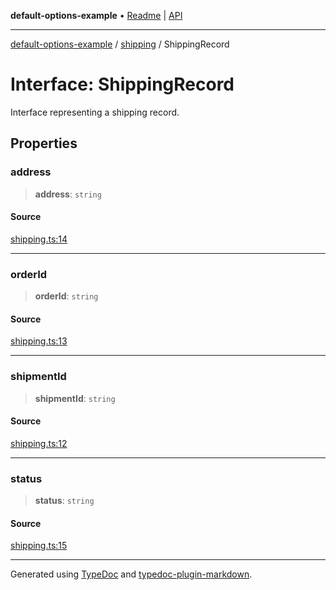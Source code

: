 **default-options-example** • [Readme](../../README.md) \| [API](../../modules.md)

***

[default-options-example](../../README.md) / [shipping](../README.md) / ShippingRecord

# Interface: ShippingRecord

Interface representing a shipping record.

## Properties

### address

> **address**: `string`

#### Source

[shipping.ts:14](https://github.com/tgreyuk/typedoc-plugin-markdown-examples/blob/6bbf2a3/examples/01-typedoc-plugin-markdown/src/shipping.ts#L14)

***

### orderId

> **orderId**: `string`

#### Source

[shipping.ts:13](https://github.com/tgreyuk/typedoc-plugin-markdown-examples/blob/6bbf2a3/examples/01-typedoc-plugin-markdown/src/shipping.ts#L13)

***

### shipmentId

> **shipmentId**: `string`

#### Source

[shipping.ts:12](https://github.com/tgreyuk/typedoc-plugin-markdown-examples/blob/6bbf2a3/examples/01-typedoc-plugin-markdown/src/shipping.ts#L12)

***

### status

> **status**: `string`

#### Source

[shipping.ts:15](https://github.com/tgreyuk/typedoc-plugin-markdown-examples/blob/6bbf2a3/examples/01-typedoc-plugin-markdown/src/shipping.ts#L15)

***

Generated using [TypeDoc](https://typedoc.org) and [typedoc-plugin-markdown](https://typedoc-plugin-markdown.org).
